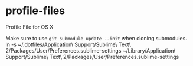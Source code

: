 profile-files
=============

Profile File for OS X

Make sure to use `git submodule update --init` when cloning submodules.
ln -s ~/.dotfiles/Application\ Support/Sublime\ Text\ 2/Packages/User/Preferences.sublime-settings ~/Library/Application\ Support/Sublime\ Text\ 2/Packages/User/Preferences.sublime-settings
